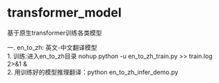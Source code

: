 # transformer_model
基于原生transformer训练各类模型

一. en_to_zh: 英文-中文翻译模型  
    1. 训练:进入en_to_zh目录 nohup python -u en_to_zh_train.py >> train.log 2>&1 &  
    2. 用训练好的模型推理翻译：python en_to_zh_infer_demo.py  
